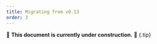 ```yaml
---
title: Migrating from v0.13
order: 3
---
```



🚧 **This document is currently under construction.** 🚧 {.tip}
